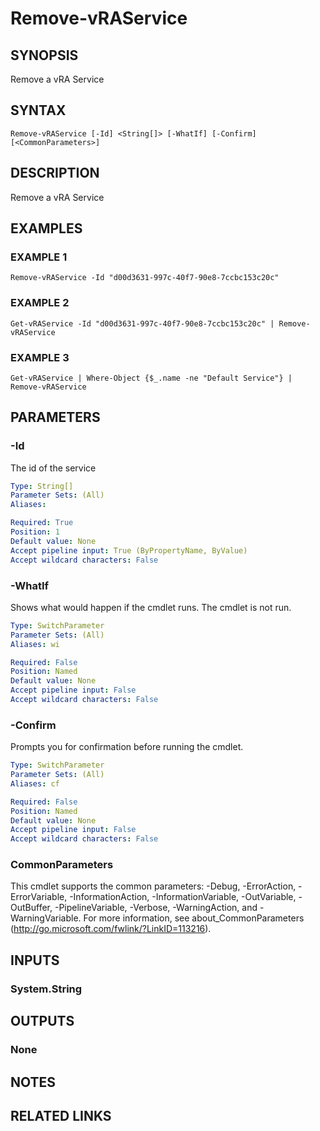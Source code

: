 # Remove-vRAService

## SYNOPSIS
Remove a vRA Service

## SYNTAX

```
Remove-vRAService [-Id] <String[]> [-WhatIf] [-Confirm] [<CommonParameters>]
```

## DESCRIPTION
Remove a vRA Service

## EXAMPLES

### EXAMPLE 1
```
Remove-vRAService -Id "d00d3631-997c-40f7-90e8-7ccbc153c20c"
```

### EXAMPLE 2
```
Get-vRAService -Id "d00d3631-997c-40f7-90e8-7ccbc153c20c" | Remove-vRAService
```

### EXAMPLE 3
```
Get-vRAService | Where-Object {$_.name -ne "Default Service"} | Remove-vRAService
```

## PARAMETERS

### -Id
The id of the service

```yaml
Type: String[]
Parameter Sets: (All)
Aliases:

Required: True
Position: 1
Default value: None
Accept pipeline input: True (ByPropertyName, ByValue)
Accept wildcard characters: False
```

### -WhatIf
Shows what would happen if the cmdlet runs.
The cmdlet is not run.

```yaml
Type: SwitchParameter
Parameter Sets: (All)
Aliases: wi

Required: False
Position: Named
Default value: None
Accept pipeline input: False
Accept wildcard characters: False
```

### -Confirm
Prompts you for confirmation before running the cmdlet.

```yaml
Type: SwitchParameter
Parameter Sets: (All)
Aliases: cf

Required: False
Position: Named
Default value: None
Accept pipeline input: False
Accept wildcard characters: False
```

### CommonParameters
This cmdlet supports the common parameters: -Debug, -ErrorAction, -ErrorVariable, -InformationAction, -InformationVariable, -OutVariable, -OutBuffer, -PipelineVariable, -Verbose, -WarningAction, and -WarningVariable.
For more information, see about_CommonParameters (http://go.microsoft.com/fwlink/?LinkID=113216).

## INPUTS

### System.String

## OUTPUTS

### None

## NOTES

## RELATED LINKS

